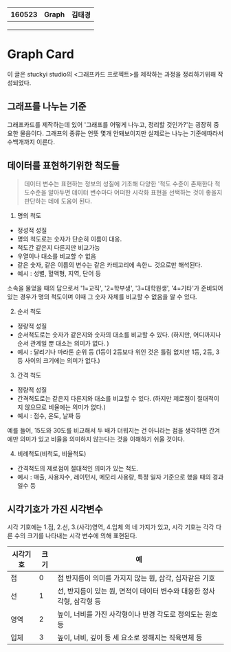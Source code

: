 <table id="meta">
	<thead><th>160523</th><th>Graph</th><th>김태경</th></thead>
	<tbody>
	<tr><td></td><td></td><td></td></tr>
	<tr><td></td><td></td><td></td></tr>
	<tr><td></td><td></td><td></td></tr>
	</tbody>
</table>


# Graph Card

이 글은 stuckyi studio의 <그래프카드 프로젝트>를 제작하는 과정을 정리하기위해 작성되었다.

## 그래프를 나누는 기준

그래프카드를 제작하는데 있어 '그래프를 어떻게 나누고, 정리할 것인가?'는 굉장히 중요한 물음이다. 그래프의 종류는 언뜻 몇개 안돼보이지만 실제로는 나누는 기준에따라서 수백개까지 이른다.




## 데이터를 표현하기위한 척도들

>데이터 변수는 표현하는 정보의 성질에 기초해 다양한 '척도 수준이 존재한다 척도수준을 알아두면 데이터 변수마다 어떠한 시각화 표현을 선택하는 것이 좋을지 판단하는 데에 도움이 된다.

1. 명의 척도
- 정성적 성질
- 명의 척도로는 숫자가 단순히 이름이 대응.
- 척도간 같은지 다른지만 비교가능
- 우열이나 대소를 비교할 수 없음
- 같은 숫자, 같은 이름의 변수는 같은 카테고리에 속한ㄴ 것으로만 해석된다.
- 예시 : 성별, 혈액형, 지역, 단어 등

소속을 물었을 때의 답으로서 '1=교직', '2=학부생', '3=대학원생', '4=기타'가 준비되어 있는 경우가 명의 척도이며 이때 그 숫자 자체를 비교할 수 없음을 알 수 있다.


2. 순서 척도
- 정량적 성질
- 순서척도로는 숫자가 같은지와 숫자의 대소를 비교할 수 있다. 
(하지만, 어디까지나 순서 관계일 뿐 대소는 의미가 없다. )
- 예시 : 달리기나 마라톤 순위 등
(1등이 2등보다 위인 것은 틀림 없지만 1등, 2등, 3등 사이의 크기에는 의미가 없다.)


3. 간격 척도
- 정량적 성질
 - 간격척도로는 같은지 다른지와 대소를 비교할 수 있다.
 (하지만 제로점이 절대적이지 않으므로 비율에는 의미가 없다.)
 - 예시 : 점수, 온도, 날짜 등
 
 예를 들어, 15도와 30도를 비교해서 두 배가 더워지는 건 아니라는 점을 생각하면 간겨에만 의미가 있고 비율을 의미하지 않는다는 것을 이해하기 쉬울 것이다.
 
 4. 비례척도(비척도, 비율척도)
- 간격척도의 제로점이 절대적인 의미가 있는 척도.
- 예시 : 매출, 사용자수, 레이턴시, 메모리 사용량, 특정 일자 기준으로 했을 때의 경과일수 등


## 시각기호가 가진 시각변수

시각 기호에는 1.점, 2.선, 3.(사각)영역, 4.입체 의 네 가지가 있고, 시각 기호는 각각 다른 수의 크기를 나타내는 시각 변수에 의해 표현된다.

|시각기호| 크기 |예|
|---|---|---|
| 점  | 0  | 점 반지름이 의미를 가지지 않는 원, 삼각, 십자같은 기호  |
| 선  | 1  | 선, 반지름이 있는 원, 면적이 데이터 변수와 대응한 정사각형, 삼각형 등  |
| 영역  | 2  | 높이, 너비를 가진 사각형이나 반경 각도로 정의도는 원호 등  |
| 입체  | 3  | 높이, 너비, 깊이 등 세 요소로 정해지는 직육면체 등  |


